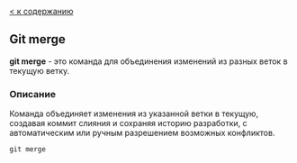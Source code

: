 [< к содержанию](./readme.md)

## Git merge

**git merge** - это команда для объединения изменений из разных веток в текущую ветку.

### Описание

Команда объединяет изменения из указанной ветки в текущую, создавая коммит слияния и сохраняя историю разработки, с автоматическим или ручным разрешением возможных конфликтов.

```bash=
git merge
```